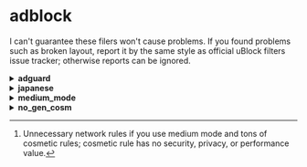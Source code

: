 # adblock

I can't guarantee these filers won't cause problems. If you found problems such as broken layout, report it by the same style as official uBlock filters issue tracker; otherwise reports can be ignored.

<details>
<summary><strong>adguard</strong></summary>

### adguard-social-plus.txt

AdGuard Social media filter tends to rely too much on cosmetic filters IMHO. This filter consists of network filters only and complements Social media filter.
- `||connect.facebook.net/en_US/sdk.js`
- `||platform.twitter.com/widgets.js`
- `||static.evernote.com^$third-party`

are commented out as some people will need them. Those who are sure don't need them can add them to User Rules without the initial `!`.

### adguard-tracking-plus.txt

AdGuard Tracking Protection filter is probably the least false-positive prone anti-tracking list; however, it comes with its own cost of less coverage. This filter aims to complement that and was extracted from my mobile filters but not identical. Some of bug reports are commented out but you can add them to User Rules without the initial `!`.

Inclusion criteria:
- Didn't and less likely to cause false-positive
- Useful to English user
- Useful to default-deny script settings such as uBlock Origin medium mode

Exclusion:
- Trackers covered by Simplified domain names filter
- Trackers blocked by uBlock Origin medium mode with /medium_mode/ublock-dynamic-rules.txt 

</details>

<details>
<summary><strong>japanese</strong></summary>

### blog-parts-adult.txt

Removes ranking buttons on adult sites. See below.

### blog-parts.txt

This removes blog parts and ranking buttons on Japanese websites.

Exclusion:
- Potentially useful parts or buttons
- Buttons for simple search sites without ranking function
- Buttons on adult sites except for some common ones (see below)

### sable-filters2.txt

Inspired by Sable filter (http://meetingwords.com/RK2njtyC7k), this removes cookie consents. Main focuses are Japanese sites and other high-traffic sites many Japanese people will visit. False-positive prone rules won't be added (e.g. cookielaw.org, uk-cookie-consent plugin).

</details>

<details>
<summary><strong>medium_mode</strong></summary>

### ublock-dynamic-rules.txt

A whitelist for medium mode of uBlock Origin for English user. The purpose is to help those non-techie, yet security-conscious, people to use the mode. Payment services and mobile sites are out-of-scope. This is not a list I myself use so won't be updated frequently.

### ublock-dynamic-rules-plus.txt

- `* localhost * block`
- `file-scheme * 1p-script block`
- `file-scheme * inline-script block`

in addition to ublock-dynamic-rules.txt

### ublock-static-rules.txt

WordPress plugins have been security nightmare and are usually implemented in first-party resource that bypasses medium mode. Although it's impossible to block thousands of these plugins without breaking too many sites, blocking those unwanted plugins won't be a bad idea. While popular social and annoyances filters block many of them, they come with tons of unnecessary rules[^1] and also occasionally cause false-positive. For these reasons I've settled down to AdGuard Social media filter which is relatively small in size and rarely breaks pages; however, it only blocks minimal set of the plugins. This list includes 1) rules for the plugins not on the Social media filter or other default filter lists, 2) rules almost equivalent to Noscript's Application Boundaries Enforcer, and 3) a regex rule focused only on the latest survey scam campaign.

Exclusion:
- rules that caused or can cause false-positive
- rarely seen plugins such that used by less than 100 sites according to themesinfo.com
- CSS-only plugins; those generic rules can have performance impact so I guess blocking CSS-only plugins does not pay enough.

Click on the Raw button of the page and copy & paste the code to your uBlock Origin's My filters pane.

[^1]: Unnecessary network rules if you use medium mode and tons of cosmetic rules; cosmetic rule has no security, privacy, or performance value.
</details>

<details>
<summary><strong>no_gen_cosm</strong></summary>
  
### ublock-cosmetic-rules.txt

`Ignore generic cosmetic filters` is recommended if you want better performance without sacrificing security or privacy. However, you'll notice broken layout of many websites once you enabled this option. This filter adds two semi-generic cosmetic rules to mitigate the layout issue. Those TLD in the list are what I've confirmed the rule is useful on 2+ sites under the domain. If you browse non-English sites too, add your local domains accordingly. I also highly recommend you to add AdGuard Base in uBlock Origin default set of filters not only because it includes many specific cosmetic rules but also many potential problems by my rules are already addressed by the list.
</details>
